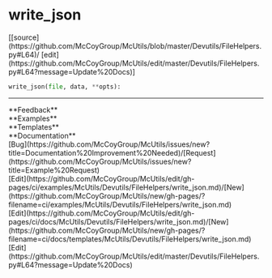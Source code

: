 # <a id="McUtils.Devutils.FileHelpers.write_json">write_json</a>
<div class="docs-source-link" markdown="1">
[[source](https://github.com/McCoyGroup/McUtils/blob/master/Devutils/FileHelpers.py#L64)/
[edit](https://github.com/McCoyGroup/McUtils/edit/master/Devutils/FileHelpers.py#L64?message=Update%20Docs)]
</div>

```python
write_json(file, data, **opts): 
```













---


<div markdown="1" class="text-secondary">
<div class="container">
  <div class="row">
   <div class="col" markdown="1">
**Feedback**   
</div>
   <div class="col" markdown="1">
**Examples**   
</div>
   <div class="col" markdown="1">
**Templates**   
</div>
   <div class="col" markdown="1">
**Documentation**   
</div>
   <div class="col" markdown="1">
   
</div>
   <div class="col" markdown="1">
   
</div>
   <div class="col" markdown="1">
   
</div>
</div>
  <div class="row">
   <div class="col" markdown="1">
[Bug](https://github.com/McCoyGroup/McUtils/issues/new?title=Documentation%20Improvement%20Needed)/[Request](https://github.com/McCoyGroup/McUtils/issues/new?title=Example%20Request)   
</div>
   <div class="col" markdown="1">
[Edit](https://github.com/McCoyGroup/McUtils/edit/gh-pages/ci/examples/McUtils/Devutils/FileHelpers/write_json.md)/[New](https://github.com/McCoyGroup/McUtils/new/gh-pages/?filename=ci/examples/McUtils/Devutils/FileHelpers/write_json.md)   
</div>
   <div class="col" markdown="1">
[Edit](https://github.com/McCoyGroup/McUtils/edit/gh-pages/ci/docs/McUtils/Devutils/FileHelpers/write_json.md)/[New](https://github.com/McCoyGroup/McUtils/new/gh-pages/?filename=ci/docs/templates/McUtils/Devutils/FileHelpers/write_json.md)   
</div>
   <div class="col" markdown="1">
[Edit](https://github.com/McCoyGroup/McUtils/edit/master/Devutils/FileHelpers.py#L64?message=Update%20Docs)   
</div>
   <div class="col" markdown="1">
   
</div>
   <div class="col" markdown="1">
   
</div>
   <div class="col" markdown="1">
   
</div>
</div>
</div>
</div>